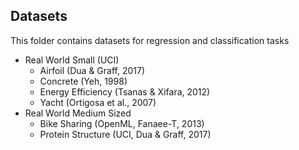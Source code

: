 ## Datasets

This folder contains datasets for regression and classification tasks

- Real World Small (UCI)
    - Airfoil (Dua & Graff, 2017)
    - Concrete (Yeh, 1998)
    - Energy Efficiency (Tsanas & Xifara, 2012)
    - Yacht (Ortigosa et al., 2007)
- Real World Medium Sized
    - Bike Sharing (OpenML, Fanaee-T, 2013)
    - Protein Structure (UCI, Dua & Graff, 2017)
